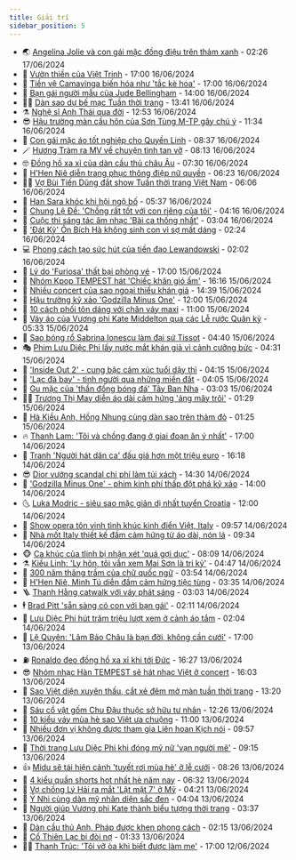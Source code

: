 ```yaml
---
title: Giải trí
sidebar_position: 5
---
```


<!-- vnexpress-giai-tri:START -->
- 🌏 [Angelina Jolie và con gái mặc đồng điệu trên thảm xanh](https://vnexpress.net/angelina-jolie-va-con-gai-mac-dong-dieu-tren-tham-xanh-4759085.html) - 02:26 17/06/2024
- 💫 [Vườn thiền của Việt Trinh](https://vnexpress.net/vuon-thien-cua-viet-trinh-4758992.html) - 17:00 16/06/2024
- 🌮 [Tiền vệ Camavinga biến hóa như &#39;tắc kè hoa&#39;](https://vnexpress.net/tien-ve-camavinga-bien-hoa-nhu-tac-ke-hoa-4758510.html) - 17:00 16/06/2024
- 🧠 [Bạn gái người mẫu của Jude Bellingham](https://vnexpress.net/ban-gai-nguoi-mau-cua-jude-bellingham-4758925.html) - 14:00 16/06/2024
- 👨‍🏫 [Dàn sao dự bế mạc Tuần thời trang](https://vnexpress.net/dan-sao-du-be-mac-tuan-thoi-trang-4758982.html) - 13:41 16/06/2024
- ⚗️ [Nghệ sĩ Anh Thái qua đời](https://vnexpress.net/nghe-si-anh-thai-qua-doi-4758952.html) - 12:53 16/06/2024
- 😎 [Hậu trường màn cầu hôn của Sơn Tùng M-TP gây chú ý](https://vnexpress.net/hau-truong-man-cau-hon-cua-son-tung-m-tp-gay-chu-y-4757359.html) - 11:34 16/06/2024
- 🫣 [Con gái mặc áo tốt nghiệp cho Quyền Linh](https://vnexpress.net/con-gai-mac-ao-tot-nghiep-cho-quyen-linh-4758929.html) - 08:37 16/06/2024
- 🪄 [Hương Tràm ra MV về chuyện tình tan vỡ](https://vnexpress.net/huong-tram-ra-mv-ve-chuyen-tinh-tan-vo-4758915.html) - 08:13 16/06/2024
- 🤓 [Đồng hồ xa xỉ của dàn cầu thủ châu Âu](https://vnexpress.net/dong-ho-xa-xi-cua-dan-cau-thu-chau-au-4758759.html) - 07:30 16/06/2024
- 🫶 [H&#39;Hen Niê diễn trang phục thông điệp nữ quyền](https://vnexpress.net/h-hen-nie-dien-trang-phuc-thong-diep-nu-quyen-4758881.html) - 06:23 16/06/2024
- 🧑‍🏫 [Vợ Bùi Tiến Dũng đắt show Tuần thời trang Việt Nam](https://vnexpress.net/vo-bui-tien-dung-dat-show-tuan-thoi-trang-viet-nam-4758889.html) - 06:06 16/06/2024
- 🦄 [Han Sara khóc khi hội ngộ bố](https://vnexpress.net/han-sara-khoc-khi-hoi-ngo-bo-4758813.html) - 05:37 16/06/2024
- 💫 [Chung Lệ Đề: &#39;Chồng rất tốt với con riêng của tôi&#39;](https://vnexpress.net/chung-le-de-chong-rat-tot-voi-con-rieng-cua-toi-4758843.html) - 04:16 16/06/2024
- 🎊 [Cuộc thi sáng tác âm nhạc &#39;Bài ca thống nhất&#39;](https://vnexpress.net/cuoc-thi-sang-tac-am-nhac-bai-ca-thong-nhat-4758364.html) - 03:04 16/06/2024
- 👹 [&#39;Đát Kỷ&#39; Ôn Bích Hà không sinh con vì sợ mất dáng](https://vnexpress.net/dat-ky-on-bich-ha-khong-sinh-con-vi-so-mat-dang-4758803.html) - 02:24 16/06/2024
- 💻 [Phong cách tạo sức hút của tiền đạo Lewandowski](https://vnexpress.net/phong-cach-tao-suc-hut-cua-tien-dao-lewandowski-4758405.html) - 02:02 16/06/2024
- 🤡 [Lý do &#39;Furiosa&#39; thất bại phòng vé](https://vnexpress.net/ly-do-furiosa-that-bai-phong-ve-4758192.html) - 17:00 15/06/2024
- 🥰 [Nhóm Kpop TEMPEST hát &#39;Chiếc khăn gió ấm&#39;](https://vnexpress.net/nhom-kpop-tempest-hat-chiec-khan-gio-am-4758763.html) - 16:16 15/06/2024
- 🚀 [Nhiều concert của sao ngoại thiếu khán giả](https://vnexpress.net/nhieu-concert-cua-sao-ngoai-thieu-khan-gia-4756887.html) - 14:39 15/06/2024
- 📝 [Hậu trường kỹ xảo &#39;Godzilla Minus One&#39;](https://vnexpress.net/hau-truong-ky-xao-godzilla-minus-one-4757085.html) - 12:00 15/06/2024
- 🐲 [10 cách phối tôn dáng với chân váy maxi](https://vnexpress.net/10-cach-phoi-ton-dang-voi-chan-vay-maxi-4757997.html) - 11:00 15/06/2024
- 🎃 [Váy áo của Vương phi Kate Middelton qua các Lễ rước Quân kỳ](https://vnexpress.net/vay-ao-cua-vuong-phi-kate-middelton-qua-cac-le-ruoc-quan-ky-4758658.html) - 05:33 15/06/2024
- 🤠 [Sao bóng rổ Sabrina Ionescu làm đại sứ Tissot](https://vnexpress.net/sao-bong-ro-sabrina-ionescu-lam-dai-su-tissot-4758630.html) - 04:40 15/06/2024
- 🎭 [Phim Lưu Diệc Phi lấy nước mắt khán giả vì cảnh cưỡng bức](https://vnexpress.net/phim-luu-diec-phi-lay-nuoc-mat-khan-gia-vi-canh-cuong-buc-4758617.html) - 04:31 15/06/2024
- 🧰 [&#39;Inside Out 2&#39; - cung bậc cảm xúc tuổi dậy thì](https://vnexpress.net/giai-tri/phim/thu-vien-phim/inside-out-2-713) - 04:15 15/06/2024
- 🦍 [&#39;Lạc đà bay&#39; - tình người qua những miền đất](https://vnexpress.net/lac-da-bay-tinh-nguoi-qua-nhung-mien-dat-4757384.html) - 04:05 15/06/2024
- 🌝 [Gu mặc của &#39;thần đồng bóng đá&#39; Tây Ban Nha](https://vnexpress.net/gu-mac-cua-than-dong-bong-da-tay-ban-nha-4758505.html) - 03:03 15/06/2024
- 🧑‍💻 [Trương Thị May diễn áo dài cảm hứng &#39;áng mây trôi&#39;](https://vnexpress.net/truong-thi-may-dien-ao-dai-cam-hung-ang-may-troi-4758518.html) - 01:29 15/06/2024
- 🥸 [Hà Kiều Anh, Hồng Nhung cùng dàn sao trên thảm đỏ](https://vnexpress.net/ha-kieu-anh-hong-nhung-cung-dan-sao-tren-tham-do-4758512.html) - 01:25 15/06/2024
- 🔥 [Thanh Lam: &#39;Tôi và chồng đang ở giai đoạn ăn ý nhất&#39;](https://vnexpress.net/thanh-lam-toi-va-chong-dang-o-giai-doan-an-y-nhat-4757728.html) - 17:00 14/06/2024
- 🐎 [Tranh &#39;Người hát dân ca&#39; đấu giá hơn một triệu euro](https://vnexpress.net/tranh-nguoi-hat-dan-ca-dau-gia-hon-mot-trieu-euro-4758504.html) - 16:18 14/06/2024
- 😎 [Dior vướng scandal chi phí làm túi xách](https://vnexpress.net/dior-vuong-scandal-chi-phi-lam-tui-xach-4758466.html) - 14:30 14/06/2024
- 🦄 [&#39;Godzilla Minus One&#39; - phim kinh phí thấp đột phá kỹ xảo](https://vnexpress.net/giai-tri/phim/thu-vien-phim/godzilla-minus-one-712) - 14:00 14/06/2024
- 🌜 [Luka Modric - siêu sao mặc giản dị nhất tuyển Croatia](https://vnexpress.net/luka-modric-sieu-sao-mac-gian-di-nhat-tuyen-croatia-4758029.html) - 12:00 14/06/2024
- 🚦 [Show opera tôn vinh tình khúc kinh điển Việt, Italy](https://vnexpress.net/show-opera-ton-vinh-tinh-khuc-kinh-dien-viet-italy-4757956.html) - 09:57 14/06/2024
- 🧐 [Nhà mốt Italy thiết kế đầm cảm hứng từ áo dài, nón lá](https://vnexpress.net/nha-mot-italy-thiet-ke-dam-cam-hung-tu-ao-dai-non-la-4758372.html) - 09:34 14/06/2024
- 🐵 [Ca khúc của tlinh bị nhận xét &#39;quá gợi dục&#39;](https://vnexpress.net/ca-khuc-cua-tlinh-bi-nhan-xet-qua-goi-duc-4758268.html) - 08:09 14/06/2024
- ⚗️ [Kiều Linh: &#39;Ly hôn, tôi vẫn xem Mai Sơn là tri kỷ&#39;](https://vnexpress.net/kieu-linh-ly-hon-toi-van-xem-mai-son-la-tri-ky-4758147.html) - 04:47 14/06/2024
- 👺 [300 năm thăng trầm của chữ quốc ngữ](https://vnexpress.net/300-nam-thang-tram-cua-chu-quoc-ngu-4757030.html) - 03:54 14/06/2024
- 🌊 [H&#39;Hen Niê, Minh Tú diễn đầm cảm hứng tiệc tùng](https://vnexpress.net/h-hen-nie-minh-tu-dien-dam-cam-hung-tiec-tung-4758190.html) - 03:35 14/06/2024
- 🪜 [Thanh Hằng catwalk với váy phát sáng](https://vnexpress.net/thanh-hang-catwalk-voi-vay-phat-sang-4758187.html) - 03:03 14/06/2024
- 🕴 [Brad Pitt &#39;sẵn sàng có con với bạn gái&#39;](https://vnexpress.net/brad-pitt-san-sang-co-con-voi-ban-gai-4758124.html) - 02:11 14/06/2024
- 💃 [Lưu Diệc Phi hút trăm triệu lượt xem ở cảnh áo tắm](https://vnexpress.net/luu-diec-phi-hut-tram-trieu-luot-xem-o-canh-ao-tam-4758135.html) - 02:04 14/06/2024
- 🦄 [Lệ Quyên: &#39;Lâm Bảo Châu là bạn đời, không cần cưới&#39;](https://vnexpress.net/le-quyen-lam-bao-chau-la-ban-doi-khong-can-cuoi-4756813.html) - 17:00 13/06/2024
- ⛽️ [Ronaldo đeo đồng hồ xa xỉ khi tới Đức](https://vnexpress.net/ronaldo-deo-dong-ho-xa-xi-khi-toi-duc-4758073.html) - 16:27 13/06/2024
- 😎 [Nhóm nhạc Hàn TEMPEST sẽ hát nhạc Việt ở concert](https://vnexpress.net/nhom-nhac-han-tempest-se-hat-nhac-viet-o-concert-4758059.html) - 16:03 13/06/2024
- 🌊 [Sao Việt diện xuyên thấu, cắt xẻ đêm mở màn tuần thời trang](https://vnexpress.net/sao-viet-dien-xuyen-thau-cat-xe-dem-mo-man-tuan-thoi-trang-4758046.html) - 13:20 13/06/2024
- 🐲 [Sáu cổ vật gốm Chu Đậu thuộc sở hữu tư nhân](https://vnexpress.net/sau-co-vat-gom-chu-dau-thuoc-so-huu-tu-nhan-4757087.html) - 12:26 13/06/2024
- 💂 [10 kiểu váy mùa hè sao Việt ưa chuộng](https://vnexpress.net/10-kieu-vay-mua-he-sao-viet-ua-chuong-4757845.html) - 11:00 13/06/2024
- 🙉 [Nhiều đơn vị không được tham gia Liên hoan Kịch nói](https://vnexpress.net/nhieu-don-vi-khong-duoc-tham-gia-lien-hoan-kich-noi-4757849.html) - 09:57 13/06/2024
- 💪 [Thời trang Lưu Diệc Phi khi đóng mỹ nữ &#39;vạn người mê&#39;](https://vnexpress.net/thoi-trang-luu-diec-phi-khi-dong-my-nu-van-nguoi-me-4757919.html) - 09:15 13/06/2024
- 👍 [Midu sẽ tái hiện cảnh &#39;tuyết rơi mùa hè&#39; ở lễ cưới](https://vnexpress.net/midu-se-tai-hien-canh-tuyet-roi-mua-he-o-le-cuoi-4757869.html) - 08:26 13/06/2024
- 💪 [4 kiểu quần shorts hot nhất hè năm nay](https://vnexpress.net/4-kieu-quan-shorts-hot-nhat-he-nam-nay-4757562.html) - 06:32 13/06/2024
- 💄 [Vợ chồng Lý Hải ra mắt &#39;Lật mặt 7&#39; ở Mỹ](https://vnexpress.net/vo-chong-ly-hai-ra-mat-lat-mat-7-o-my-4757789.html) - 04:21 13/06/2024
- 🦩 [Ý Nhi cùng dàn mỹ nhân diện sắc đen](https://vnexpress.net/y-nhi-cung-dan-my-nhan-dien-sac-den-4757703.html) - 04:04 13/06/2024
- 🥸 [Người giúp Vương phi Kate thành biểu tượng thời trang](https://vnexpress.net/nguoi-giup-vuong-phi-kate-thanh-bieu-tuong-thoi-trang-4757422.html) - 03:37 13/06/2024
- 🧰 [Dàn cầu thủ Anh, Pháp được khen phong cách](https://vnexpress.net/dan-cau-thu-anh-phap-duoc-khen-phong-cach-4757582.html) - 02:15 13/06/2024
- 💼 [Cổ Thiên Lạc bị đòi nợ](https://vnexpress.net/co-thien-lac-bi-doi-no-4757676.html) - 01:33 13/06/2024
- 🧑‍💻 [Thanh Trúc: &#39;Tôi vỡ òa khi biết được làm mẹ&#39;](https://vnexpress.net/thanh-truc-toi-vo-oa-khi-biet-duoc-lam-me-4756261.html) - 17:00 12/06/2024<!-- vnexpress-giai-tri:END -->
